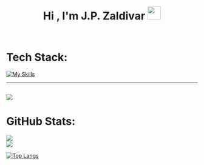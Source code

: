 
<h1 align="center"><b>Hi , I'm J.P. Zaldivar </b><img src="https://media.giphy.com/media/hvRJCLFzcasrR4ia7z/giphy.gif" width="35"></h1>

<p align="center">
  <a href="https://github.com/0J0P0><img src="https://readme-typing-svg.herokuapp.com?font=Time+New+Roman&color=48C9B0&size=25&center=true&vCenter=true&width=600&height=100&lines=Studying+Data+Science+and+Engineerin+in+UPC;And+student+at+42+Barcelona+School"></a>
</p>



<br>

# Tech Stack:
[![My Skills](https://skillicons.dev/icons?i=aws,bash,c,cpp,cmake,latex,linux,md,matlab,postgres,py,r,vscode)](https://skillicons.dev)

---
[![](https://visitcount.itsvg.in/api?id=0J0P0&label=Profile%20Views&color=0&icon=5&pretty=false)](https://github.com/0J0P0#)
---

# GitHub Stats:
![](https://github-readme-stats.vercel.app/api?username=0J0P0&theme=gotham&hide_border=true&include_all_commits=true&count_private=false)<br/>
![](https://github-readme-streak-stats.herokuapp.com/?user=0J0P0&theme=gotham&hide_border=true)<br/>

[![Top Langs](https://github-readme-stats.vercel.app/api/top-langs/?username=0J0P0&hide_progress=false&langs_count=6&layout=compact&size_weight=0.5&count_weight=0.5&theme=gotham&hide_border=true&)](https://github.com/anuraghazra/github-readme-stats)

